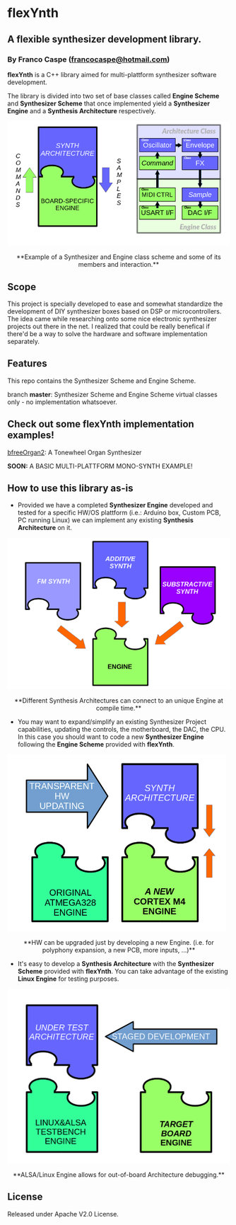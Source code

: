 # flexYnth
## A flexible synthesizer development library.
### By Franco Caspe (francocaspe@hotmail.com)

**flexYnth** is a C++ library aimed for multi-plattform synthesizer software development.

The library is divided into two set of base classes called **Engine Scheme** and **Synthesizer Scheme** that once implemented yield a
**Synthesizer Engine** and a **Synthesis Architecture** respectively.

![](img/1.png)

<center> **Example of a Synthesizer and Engine class scheme and some of its members and interaction.** </center>

## Scope
This project is specially developed to ease and somewhat standardize the development of DIY synthesizer boxes based on DSP or
microcontrollers. The idea came while researching onto some nice electronic synthesizer projects out there in the net.
I realized that could be really benefical if there'd be a way to solve the hardware and software implementation separately.

## Features
This repo contains the Synthesizer Scheme and Engine Scheme.

branch **master**: Synthesizer Scheme and Engine Scheme virtual classes only - no implementation whatsoever.

## Check out some flexYnth implementation examples!

[bfreeOrgan2](https://github.com/fcaspe/bfreeOrgan2): A Tonewheel Organ Synthesizer

**SOON:** A BASIC MULTI-PLATTFORM MONO-SYNTH EXAMPLE!

## How to use this library as-is

- Provided we have a completed **Synthesizer Engine** developed and tested for a specific HW/OS plattform
(i.e.: Arduino box, Custom PCB, PC running Linux) we can implement any existing **Synthesis Architecture** on it.

![](img/2.png)
<center> **Different Synthesis Architectures can connect to an unique Engine at compile time.** </center>

- You may want to expand/simplify an existing Synthesizer Project capabilities, updating the controls, the motherboard, the DAC,
the CPU. In this case you should want to code a new **Synthesizer Engine** following the **Engine Scheme** provided with **flexYnth**.

![](img/3.png)
<center> **HW can be upgraded just by developing a new Engine. (i.e. for polyphony expansion, a new PCB, more inputs, ...)** </center>

- It's easy to develop a **Synthesis Architecture** with the **Synthesizer Scheme** provided with **flexYnth**.
You can take advantage of the existing **Linux Engine** for testing purposes.

![](img/4.png)
<center> **ALSA/Linux Engine allows for out-of-board Architecture debugging.** </center>

## License

Released under Apache V2.0 License.
